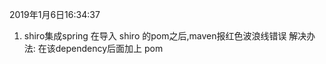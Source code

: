 2019年1月6日16:34:37
1. shiro集成spring
   在导入 shiro 的pom之后,maven报红色波浪线错误
   解决办法: 在该dependency后面加上   <type>pom</type>